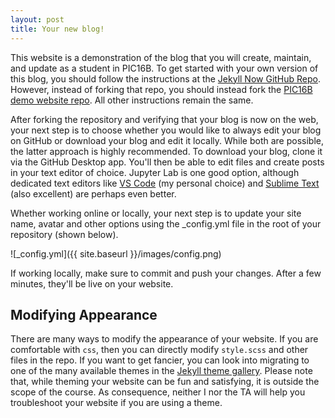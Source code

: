 ```yaml
---
layout: post
title: Your new blog!
---
```


This website is a demonstration of the blog that you will create, maintain, and update as a student in PIC16B. To get started with your own version of this blog, you should follow the instructions at the [Jekyll Now GitHub Repo](https://github.com/barryclark/jekyll-now#quick-start). However, instead of forking that repo, you should instead fork the [PIC16B demo website repo](https://github.com/PIC16B/PIC16B.github.io). All other instructions remain the same. 

After forking the repository and verifying that your blog is now on the web, your next step is to choose whether you would like to always edit your blog on GitHub or download your blog and edit it locally. While both are possible, the latter approach is highly recommended. To download your blog, clone it via the GitHub Desktop app. You'll then be able to edit files and create posts in your text editor of choice. Jupyter Lab is one good option, although dedicated text editors like [VS Code](https://code.visualstudio.com/) (my personal choice) and [Sublime Text](https://www.sublimetext.com/) (also excellent) are perhaps even better. 

Whether working online or locally, your next step is to update your site name, avatar and other options using the _config.yml file in the root of your repository (shown below).

![_config.yml]({{ site.baseurl }}/images/config.png)

If working locally, make sure to commit and push your changes. After a few minutes, they'll be live on your website. 

## Modifying Appearance

There are many ways to modify the appearance of your website. If you are comfortable with `css`, then you can directly modify `style.scss` and other files in the repo. If you want to get fancier, you can look into migrating to one of the many available themes in the [Jekyll theme gallery](https://jekyllthemes.io/free). Please note that, while theming your website can be fun and satisfying, it is outside the scope of the course. As consequence, neither I nor the TA will help you troubleshoot your website if you are using a theme.  